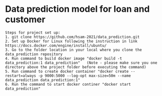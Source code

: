 #  Data prediction model for loan and customer
	
	Steps for project set up:	
	1. git clone https://github.com/hsam-2021/data_prediction.git
	2. Set up Docker for Linux following the instruction in link https://docs.docker.com/engine/install/ubuntu/
	3. Go to the folder location in your local where you clone the data_prediction repository
	4. Run command to build docker image "docker build -t  data_prediction:1 data_prediction"   (Note - please make sure you one directory above the project folder before executing the command)
	5. Run command to create docker container "docker create --restart=always -p 9000:5000 --log-opt max-size=50m --name data_prediction data_prediction:1"
	6. Run the command to start docker continer "docker start data_prediction"
